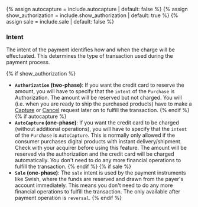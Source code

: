 {% assign autocapture = include.autocapture | default: false %}
{% assign show_authorization = include.show_authorization | default: true %}
{% assign sale = include.sale | default: false %}

### Intent

The intent of the payment identifies how and when the charge will be
effectuated. This determines the type of transaction used during the payment
process.

{% if show_authorization %}

* **`Authorization` (two-phase)**: If you want the credit card to reserve the
  amount, you will have to specify that the `intent` of the `Purchase` is
  Authorization. The amount will be reserved but not charged.
  You will (i.e. when you are ready to ship the purchased products) have to
  make a [Capture][capture] or [Cancel][cancel] request later on to fulfill
  the transaction.
{% endif %}
{% if autocapture %}
* **`AutoCapture` (one-phase)**: If you want the credit card to be charged
  (without additional operations), you will have to specify that the
  `intent` of the `Purchase` is `AutoCapture`. This is normally only allowed if
  the consumer purchases digital products with instant delivery/shipment.
  Check with your acquirer before using this feature. The amount will be
  reserved via the authorization and the credit card will be charged
  automatically. You don't need to do any more financial
  operations to fulfill the transaction.
{% endif %}
{% if sale %}
* **`Sale` (one-phase)**: The `sale` intent is used by the payment instruments
  like Swish, where the funds are reserved and drawn from the payer's account
  immediately. This means you don't need to do any more financial operations to
  fulfill the transaction. The only available after payment operation is
  `reversal`.
{% endif %}

[capture]: ./after-payment#capture
[cancel]: ./after-payment#cancellations
